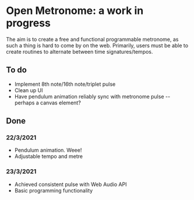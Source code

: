 # Open Metronome: a work in progress
The aim is to create a free and functional programmable metronome, as such a thing is hard to come by on the web. Primarily, users must be able to create routines to alternate between time signatures/tempos.

## To do

- Implement 8th note/16th note/triplet pulse
- Clean up UI
- Have pendulum animation reliably sync with metronome pulse -- perhaps a canvas element?

## Done
### 22/3/2021
- Pendulum animation. Weee!
- Adjustable tempo and metre

### 23/3/2021
- Achieved consistent pulse with Web Audio API
- Basic programming functionality
